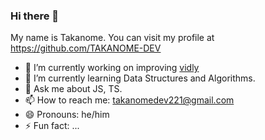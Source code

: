 ### Hi there 👋

My name is Takanome. You can visit my profile at https://github.com/TAKANOME-DEV

- 🔭 I’m currently working on improving [vidly](https://github.com/vidly-client)
- 🌱 I’m currently learning Data Structures and Algorithms.
- 💬 Ask me about JS, TS.
- 📫 How to reach me: takanomedev221@gmail.com
- 😄 Pronouns: he/him
- ⚡ Fun fact: ...
